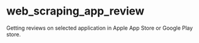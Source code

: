 # web_scraping_app_review
Getting reviews on selected application in Apple App Store or Google Play store.
